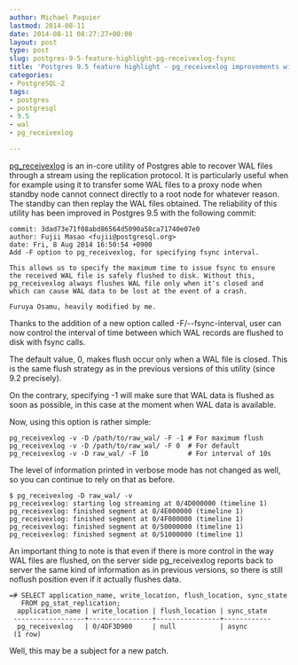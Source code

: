 ```yaml
---
author: Michael Paquier
lastmod: 2014-08-11
date: 2014-08-11 08:27:27+00:00
layout: post
type: post
slug: postgres-9-5-feature-highlight-pg-receivexlog-fsync
title: 'Postgres 9.5 feature highlight - pg_receivexlog improvements with fsync'
categories:
- PostgreSQL-2
tags:
- postgres
- postgresql
- 9.5
- wal
- pg_receivexlog

---
```


[pg_receivexlog](http://www.postgresql.org/docs/devel/static/app-pgreceivexlog.html)
is an in-core utility of Postgres able to recover WAL files through a stream
using the replication protocol. It is particularly useful when for example
using it to transfer some WAL files to a proxy node when standby node cannot
connect directly to a root node for whatever reason. The standby can then
replay the WAL files obtained. The reliability of this utility has been
improved in Postgres 9.5 with the following commit:

    commit: 3dad73e71f08abd86564d5090a58ca71740e07e0
    author: Fujii Masao <fujii@postgresql.org>
    date: Fri, 8 Aug 2014 16:50:54 +0900
    Add -F option to pg_receivexlog, for specifying fsync interval.

    This allows us to specify the maximum time to issue fsync to ensure
    the received WAL file is safely flushed to disk. Without this,
    pg_receivexlog always flushes WAL file only when it's closed and
    which can cause WAL data to be lost at the event of a crash.

    Furuya Osamu, heavily modified by me.

Thanks to the addition of a new option called -F/--fsync-interval, user can
now control the interval of time between which WAL records are flushed to disk
with fsync calls.

The default value, 0, makes flush occur only when a WAL file is closed. This
is the same flush strategy as in the previous versions of this utility (since
9.2 precisely).

On the contrary, specifying -1 will make sure that WAL data is flushed as soon
as possible, in this case at the moment when WAL data is available.

Now, using this option is rather simple:

    pg_receivexlog -v -D /path/to/raw_wal/ -F -1 # For maximum flush
    pg_receivexlog -v -D /path/to/raw_wal/ -F 0  # For default
    pg_receivexlog -v -D raw_wal/ -F 10          # For interval of 10s

The level of information printed in verbose mode has not changed as well,
so you can continue to rely on that as before.

    $ pg_receivexlog -D raw_wal/ -v
    pg_receivexlog: starting log streaming at 0/4D000000 (timeline 1)
    pg_receivexlog: finished segment at 0/4E000000 (timeline 1)
    pg_receivexlog: finished segment at 0/4F000000 (timeline 1)
    pg_receivexlog: finished segment at 0/50000000 (timeline 1)
    pg_receivexlog: finished segment at 0/51000000 (timeline 1)

An important thing to note is that even if there is more control in the way
WAL files are flushed, on the server side pg\_receivexlog reports back to
server the same kind of information as in previous versions, so there is
still noflush position even if it actually flushes data.

    =# SELECT application_name, write_location, flush_location, sync_state
       FROM pg_stat_replication;
      application_name | write_location | flush_location | sync_state
     ------------------+----------------+----------------+------------
      pg_receivexlog   | 0/4DF3D900     | null           | async
     (1 row)

Well, this may be a subject for a new patch.
